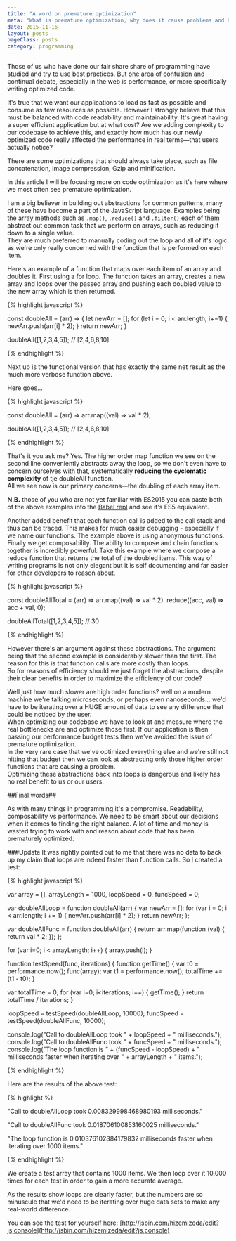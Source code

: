 ```yaml
---
title: "A word on premature optimization"
meta: "What is premature optimization, why does it cause problems and how is it best avoided?"
date: 2015-11-16
layout: posts
pageClass: posts
category: programming
---
```


Those of us who have done our fair share share of programming have studied and 
try to use best practices.  But one area of confusion and continual debate,
especially in the web is performance, or more specifically writing optimized 
code.

It's true that we want our applications to load as fast as possible and consume 
as few resources as possible.  However I strongly believe that this must be 
balanced with code readability and maintainability.  It's great having a super
efficient application but at what cost?  Are we adding complexity to our 
codebase to achieve this, and exactly how much has our newly optimized code really
affected the performance in real terms&mdash;that users actually notice?

There are some optimizations that should always take place, such as file
concatenation, image compression, Gzip and minification.

In this article I will be focusing more on code optimization as it's here where
we most often see premature optimization.

I am a big believer in building out abstractions for common patterns, many of
these have become a part of the JavaScript language.  Examples being the array
methods such as `.map()`, `.reduce()` and `.filter()` each of them abstract out
common task that we perform on arrays, such as reducing it down to a single
value.  
They are much preferred to manually coding out the loop and all of it's logic as
we're only really concerned with the function that is performed on each item.

Here's an example of a function that maps over each item of an array and doubles
it.  First using a for loop.  The function takes an array, creates a new array
and loops over the passed array and pushing each doubled value to the new array
which is then returned.

{% highlight javascript %}

const doubleAll = (arr) => {
  let newArr = [];
  for (let i = 0; i < arr.length; i+=1) {
    newArr.push(arr[i] * 2);
  }
  return newArr;
}

doubleAll([1,2,3,4,5]); // [2,4,6,8,10]

{% endhighlight %}

Next up is the functional version that has exactly the same net result as the
much more verbose function above.

Here goes&hellip;

{% highlight javascript %}

const doubleAll = (arr) => 
  arr.map((val) => 
  val * 2);

doubleAll([1,2,3,4,5]); // [2,4,6,8,10]

{% endhighlight %}

That's it you ask me?  Yes.  The  higher order map function we see on the second 
line conveniently abstracts away the loop, so we don't even have to concern
ourselves with that, systematically **reducing the cyclomatic complexity** of
tje doubleAll function.  
All we see now is our primary concerns&mdash;the doubling of each array item.

**N.B.** those of you who are not yet familiar with ES2015 you can paste both of the 
above examples into the [Babel repl](http://babeljs.io/repl/) and see it's 
ES5 equivalent.

Another added benefit that each function call is added to the call stack
and thus can be traced.  This makes for much easier debugging - especially if we
name our functions.  The example above is using anonymous functions.
Finally we get composability.  The ability to compose and chain functions 
together is incredibly powerful.  Take this example where we compose a reduce
function that returns the total of the doubled items.  This way of writing
programs is not only elegant but it is self documenting and far easier for other
developers to reason about.

{% highlight javascript %}

const doubleAllTotal = (arr) => 
  arr.map((val) => 
  val * 2)
  .reduce((acc, val) => 
    acc + val, 0);

doubleAllTotal([1,2,3,4,5]); // 30

{% endhighlight %}

However there's an argument against these abstractions.  The argument being that
the second example is considerably slower than the first.  The reason for this
is that function calls are more costly than loops.  
So for reasons of efficiency should we just forget the abstractions, despite 
their clear benefits in order to maximize the efficiency of our code?

Well just how much slower are high order functions? well on a modern machine 
we're talking microseconds, or perhaps even nanoseconds&hellip;
we'd have to be iterating over a HUGE amount of data to see any difference that
could be noticed by the user.  
When optimizing our codebase we have to look at and measure where the real 
bottlenecks are and optimize those first.  If our application is then passing
our performance budget tests then we've avoided the issue of premature 
optimization.  
In the very rare case that we've optimized everything else and
we're still not hitting that budget then we can look at abstracting only those
higher order functions that are causing a problem.  
Optimizing these abstractions back into loops is dangerous and likely has no 
real benefit to us or our users.

##Final words##

As with many things in programming it's a compromise. Readability, composability
vs performance.  We need to be smart about our decisions when it comes to 
finding the right balance.  A lot of time and money is wasted trying to work
with and reason about code that has been prematurely optimized.

###Update
It was rightly pointed out to me that there was no data to back up my claim that
loops are indeed faster than function calls.  So I created a test:

{% highlight javascript %}

var array = [],
  arrayLength = 1000,
  loopSpeed = 0,
  funcSpeed = 0;

var doubleAllLoop = function doubleAll(arr) {
  var newArr = [];
  for (var i = 0; i < arr.length; i += 1) {
    newArr.push(arr[i] * 2);
  }
  return newArr;
};

var doubleAllFunc = function doubleAll(arr) {
  return arr.map(function (val) {
    return val * 2;
  });
};


for (var i=0; i < arrayLength; i++) {
  array.push(i);
}


function testSpeed(func, iterations) {
  function getTime() {
    var t0 = performance.now();
    func(array);
    var t1 = performance.now();
    totalTime += (t1 - t0);
  }
  
  var totalTime = 0;
  for (var i=0; i<iterations; i++) {
    getTime();
  }
  return totalTime / iterations;
}

loopSpeed = testSpeed(doubleAllLoop, 10000);
funcSpeed = testSpeed(doubleAllFunc, 10000);

console.log("Call to doubleAllLoop took " + loopSpeed + " milliseconds.");
console.log("Call to doubleAllFunc took " + funcSpeed + " milliseconds.");
console.log("The loop function is " + (funcSpeed - loopSpeed) + " milliseconds faster when iterating over " + arrayLength + " items.");

{% endhighlight %}

Here are the results of the above test: 


{% highlight %}

"Call to doubleAllLoop took 0.008329998468980193 milliseconds."  

"Call to doubleAllFunc took 0.018706100853160025 milliseconds."  

"The loop function is 0.010376102384179832 milliseconds faster when iterating over 1000 items."  

{% endhighlight %}

We create a test array that contains 1000 items.  We then loop over it 10,000 times
for each test in order to gain a more accurate average.

As the results show loops are clearly faster, but the numbers are so minuscule
that we'd need to be iterating over huge data sets to make any real-world difference.

You can see the test for yourself here: [http://jsbin.com/hizemizeda/edit?js,console](http://jsbin.com/hizemizeda/edit?js,console)


